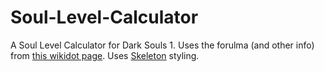 # Soul-Level-Calculator
 A Soul Level Calculator for Dark Souls 1. Uses the forulma (and other info) from [this wikidot page](http://darksouls.wikidot.com/soul-level). Uses [Skeleton](http://getskeleton.com/) styling.
